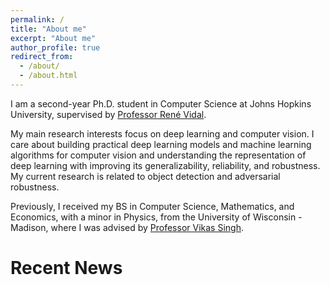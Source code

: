 ```yaml
---
permalink: /
title: "About me"
excerpt: "About me"
author_profile: true
redirect_from: 
  - /about/
  - /about.html
---
```


I am a second-year Ph.D. student in Computer Science at Johns Hopkins University, supervised by [Professor René Vidal](http://vision.jhu.edu/rvidal.html). 

My main research interests focus on deep learning and computer vision. I care about building practical deep learning models and machine learning algorithms for computer vision and understanding the representation of deep learning with improving its generalizability, reliability, and robustness. My current research is related to object detection and adversarial robustness.

Previously, I received my BS in Computer Science, Mathematics, and Economics, with a minor in Physics, from the University of Wisconsin - Madison, where I was advised by [Professor Vikas Singh](https://www.biostat.wisc.edu/~vsingh/).



Recent News
==========